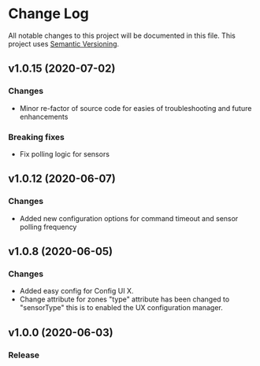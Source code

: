 # Change Log

All notable changes to this project will be documented in this file. This project uses [Semantic Versioning](https://semver.org/).

## v1.0.15 (2020-07-02)

### Changes
* Minor  re-factor of source code for easies of troubleshooting and future enhancements
  
### Breaking fixes
* Fix polling logic for sensors
  

## v1.0.12 (2020-06-07)

### Changes
* Added new configuration options for command timeout and sensor polling frequency


## v1.0.8 (2020-06-05)

### Changes
* Added easy config for Config UI X.
* Change attribute for zones "type" attribute has been changed to "sensorType" this is to enabled the UX configuration manager.


## v1.0.0 (2020-06-03)
### Release
